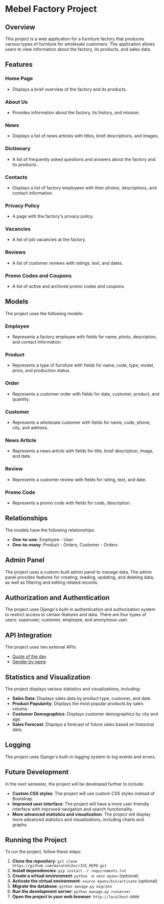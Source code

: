 **Mebel Factory Project**
==========================

**Overview**
------------

This project is a web application for a furniture factory that produces various types of furniture for wholesale customers. The application allows users to view information about the factory, its products, and sales data.

**Features**
------------

### Home Page

* Displays a brief overview of the factory and its products.

### About Us

* Provides information about the factory, its history, and mission.

### News

* Displays a list of news articles with titles, brief descriptions, and images.

### Dictionary

* A list of frequently asked questions and answers about the factory and its products.

### Contacts

* Displays a list of factory employees with their photos, descriptions, and contact information.

### Privacy Policy

* A page with the factory's privacy policy.

### Vacancies

* A list of job vacancies at the factory.

### Reviews

* A list of customer reviews with ratings, text, and dates.

### Promo Codes and Coupons

* A list of active and archived promo codes and coupons.

**Models**
---------

The project uses the following models:

### Employee

* Represents a factory employee with fields for name, photo, description, and contact information.

### Product

* Represents a type of furniture with fields for name, code, type, model, price, and production status.

### Order

* Represents a customer order with fields for date, customer, product, and quantity.

### Customer

* Represents a wholesale customer with fields for name, code, phone, city, and address.

### News Article

* Represents a news article with fields for title, brief description, image, and date.

### Review

* Represents a customer review with fields for rating, text, and date.

### Promo Code

* Represents a promo code with fields for code, description.

**Relationships**
--------------

The models have the following relationships:

* **One-to-one**: Employee - User
* **One-to-many**: Product - Orders, Customer - Orders

**Admin Panel**
-------------

The project uses a custom-built admin panel to manage data. The admin panel provides features for creating, reading, updating, and deleting data, as well as filtering and editing related records.

**Authorization and Authentication**
-----------------------------------

The project uses Django's built-in authentication and authorization system to restrict access to certain features and data. There are four types of users: superuser, customer, employee, and anonymous user.

**API Integration**
------------------

The project uses two external APIs:

* [Quote of the day](https://favqs.com/api/qotd)
* [Gender by name](https://api.genderize.io)

**Statistics and Visualization**
-------------------------------

The project displays various statistics and visualizations, including:

* **Sales Data**: Displays sales data by product type, customer, and date.
* **Product Popularity**: Displays the most popular products by sales volume.
* **Customer Demographics**: Displays customer demographics by city and age.
* **Sales Forecast**: Displays a forecast of future sales based on historical data.

**Logging**
---------

The project uses Django's built-in logging system to log events and errors.

**Future Development**
---------------------

In the next semester, the project will be developed further to include:

* **Custom CSS styles**: The project will use custom CSS styles instead of Bootstrap.
* **Improved user interface**: The project will have a more user-friendly interface with improved navigation and search functionality.
* **More advanced statistics and visualization**: The project will display more advanced statistics and visualizations, including charts and graphs.

**Running the Project**
---------------------

To run the project, follow these steps:

1. **Clone the repository**: `git clone https://github.com/maratshchur/IGI_REPO.git`
2. **Install dependencies**: `pip install -r requirements.txt`
3. **Create a virtual environment**: `python -m venv myenv` (optional)
4. **Activate the virtual environment**: `source myenv/bin/activate` (optional)
5. **Migrate the database**: `python manage.py migrate`
6. **Run the development server**: `python manage.py runserver`
7. **Open the project in your web browser**: `http://localhost:8000`